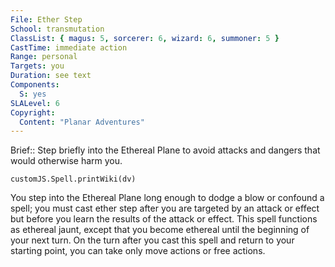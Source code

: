 ```yaml
---
File: Ether Step
School: transmutation
ClassList: { magus: 5, sorcerer: 6, wizard: 6, summoner: 5 }
CastTime: immediate action
Range: personal
Targets: you
Duration: see text
Components:
  S: yes
SLALevel: 6
Copyright:
  Content: "Planar Adventures"
---
```

Brief:: Step briefly into the Ethereal Plane to avoid attacks and dangers that would otherwise harm you.

```dataviewjs
customJS.Spell.printWiki(dv)
```

You step into the Ethereal Plane long enough to dodge a blow or confound a spell; you must cast ether step after you are targeted by an attack or effect but before you learn the results of the attack or effect. This spell functions as ethereal jaunt, except that you become ethereal until the beginning of your next turn. On the turn after you cast this spell and return to your starting point, you can take only move actions or free actions.

